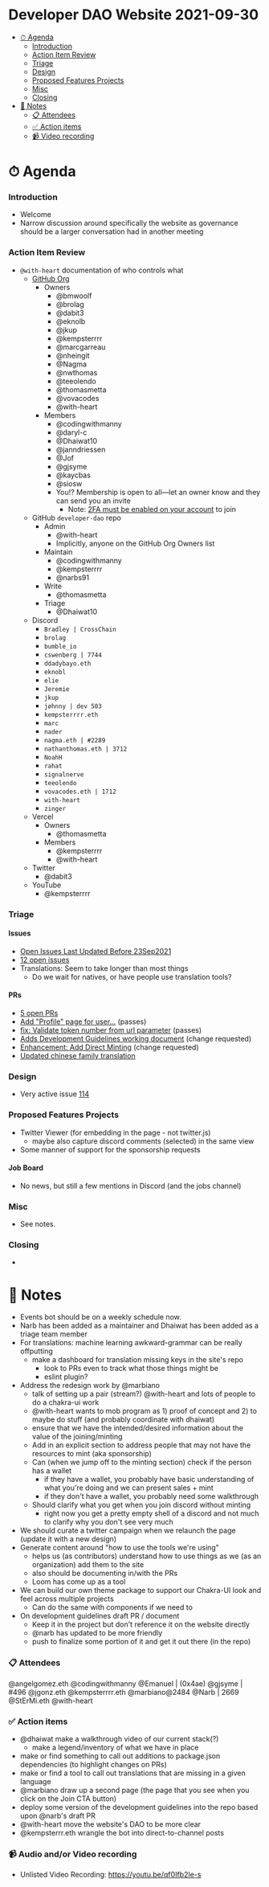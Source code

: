 <h1>Developer DAO Website 2021-09-30</h1>

- [⏱ Agenda](#-agenda)
  - [Introduction](#introduction)
  - [Action Item Review](#actoin-item-review)
  - [Triage](#triage)
  - [Design](#design)
  - [Proposed Features Projects](#proposed-features-projects)
  - [Misc](#misc)
  - [Closing](#closing)
- [📝 Notes](#-notes)
  - [📋 Attendees](#-attendees)
  - [✅ Action items](#-action-items)
  - [📹 Video recording](#-video-recording)

# ⏱ Agenda

### Introduction

- Welcome
- Narrow discussion around specifically the website as governance should be a
  larger conversation had in another meeting

### Action Item Review

- `@with-heart` documentation of who controls what
  - [GitHub Org](https://github.com/orgs/Developer-DAO/people)
    - Owners
      - @bmwoolf
      - @brolag
      - @dabit3
      - @eknolb
      - @jkup
      - @kempsterrrr
      - @marcgarreau
      - @nheingit
      - @Nagma
      - @nwthomas
      - @teeolendo
      - @thomasmetta
      - @vovacodes
      - @with-heart
    - Members
      - @codingwithmanny
      - @daryl-c
      - @Dhaiwat10
      - @janndriessen
      - @Jof
      - @gjsyme
      - @kaycbas
      - @siosw
      - You!? Membership is open to all—let an owner know and they can send you
        an invite
        - Note:
          [2FA must be enabled on your account](https://github.com/settings/security#two-factor-summary)
          to join
  - GitHub `developer-dao` repo
    - Admin
      - @with-heart
      - Implicitly, anyone on the GitHub Org Owners list
    - Maintain
      - @codingwithmanny
      - @kempsterrrr
      - @narbs91
    - Write
      - @thomasmetta
    - Triage
      - @Dhaiwat10
  - Discord
    - `Bradley | CrossChain`
    - `brolag`
    - `bumble_io`
    - `cswenberg | 7744`
    - `ddadybayo.eth`
    - `eknobl`
    - `elie`
    - `Jeremie`
    - `jkup`
    - `jøhnny | dev 503`
    - `kempsterrrr.eth`
    - `marc`
    - `nader`
    - `nagma.eth | #2289`
    - `nathanthomas.eth | 3712`
    - `NoahH`
    - `rahat`
    - `signalnerve`
    - `teeolendo`
    - `vovacodes.eth | 1712`
    - `with-heart`
    - `zinger`
  - Vercel
    - Owners
      - @thomasmetta
    - Members
      - @kempsterrrr
      - @with-heart
  - Twitter
    - @dabit3
  - YouTube
    - @kempsterrrr

### Triage

#### Issues

- [Open Issues Last Updated Before 23Sep2021](https://github.com/Developer-DAO/developer-dao/issues?q=is%3Aissue+is%3Aopen+updated%3A%3C2021-09-23)
- [12 open issues](https://github.com/Developer-DAO/developer-dao/issues)
- Translations: Seem to take longer than most things
  - Do we wait for natives, or have people use translation tools?

#### PRs

- [5 open PRs](https://github.com/Developer-DAO/developer-dao/pulls)
- [Add "Profile" page for user...](https://github.com/Developer-DAO/developer-dao/pull/4)
  (passes)
- [fix: Validate token number from url parameter](https://github.com/Developer-DAO/developer-dao/pull/105)
  (passes)
- [Adds Development Guidelines working document](https://github.com/Developer-DAO/developer-dao/pull/115)
  (change requested)
- [Enhancement: Add Direct Minting](https://github.com/Developer-DAO/developer-dao/pull/120)
  (change requested)
- [Updated chinese family translation](https://github.com/Developer-DAO/developer-dao/pull/121)

### Design

- Very active issue
  [114](https://github.com/Developer-DAO/developer-dao/issues/114)

### Proposed Features Projects

- Twitter Viewer (for embedding in the page - not twitter.js)
  - maybe also capture discord comments (selected) in the same view
- Some manner of support for the sponsorship requests

#### Job Board

- No news, but still a few mentions in Discord (and the jobs channel)

### Misc

- See notes.

### Closing

-

# 📝 Notes

- Events bot should be on a weekly schedule now.
- Narb has been added as a maintainer and Dhaiwat has been added as a triage team member
- For translations: machine learning awkward-grammar can be really offputting
  - make a dashboard for translation missing keys in the site's repo
    - look to PRs even to track what those things might be
    - eslint plugin?
- Address the redesign work by @marbiano
  - talk of setting up a pair (stream?) @with-heart and lots of people to do a chakra-ui work
  - @with-heart wants to mob program as 1) proof of concept and 2) to maybe do stuff (and probably coordinate with dhaiwat)
  - ensure that we have the intended/desired information about the value of the joining/minting
  - Add in an explicit section to address people that may not have the resources to mint (aka sponsorship)
  - Can (when we jump off to the minting section) check if the person has a wallet
    - if they have a wallet, you probably have basic understanding of what you're doing and we can present sales + mint
    - if they don't have a wallet, you probably need some walkthrough
  - Should clarify what you get when you join discord without minting
    - right now you get a pretty empty shell of a discord and not much to clarify why you don't see very much
- We should curate a twitter campaign when we relaunch the page (update it with a new design)
- Generate content around "how to use the tools we're using"
  - helps us (as contributors) understand how to use things as we (as an organization) add them to the site
  - also should be documenting in/with the PRs
  - Loom has come up as a tool
- We can build our own theme package to support our Chakra-UI look and feel across multiple projects
  - Can do the same with components if we need to
- On development guidelines draft PR / document
  - Keep it in the project but don't reference it on the website directly
  - @narb has updated to be more friendly
  - push to finalize some portion of it and get it out there (in the repo)

### 📋 Attendees
@angelgomez.eth
@codingwithmanny
@Emanuel | (0x4ae)
@gjsyme | #496
@jgonz.eth
@kempsterrrr.eth
@marbiano@2484
@Narb | 2669
@StErMi.eth
@with-heart

### ✅ Action items

- @dhaiwat make a walkthrough video of our current stack(?)
  - make a legend/inventory of what we have in place
- make or find something to call out additions to package.json dependencies (to highlight changes on PRs)
- make or find a tool to call out translations that are missing in a given language
- @marbiano draw up a second page (the page that you see when you click on the Join CTA button)
- deploy some version of the development guidelines into the repo based upon @narb's draft PR
- @with-heart move the website's DAO to be more clear
- @kempsterrr.eth wrangle the bot into direct-to-channel posts

### 📹 Audio and/or Video recording
- Unlisted Video Recording: https://youtu.be/qf0Ifb2Ie-s